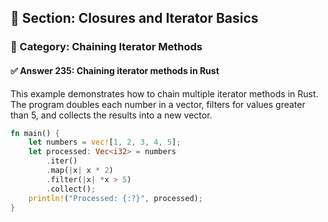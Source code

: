 ## 📘 Section: Closures and Iterator Basics  
### 🔹 Category: Chaining Iterator Methods  
#### ✅ Answer 235: Chaining iterator methods in Rust

This example demonstrates how to chain multiple iterator methods in Rust. The program doubles each number in a vector, filters for values greater than 5, and collects the results into a new vector.

```rust
fn main() {
    let numbers = vec![1, 2, 3, 4, 5];
    let processed: Vec<i32> = numbers
        .iter()
        .map(|x| x * 2)
        .filter(|x| *x > 5)
        .collect();
    println!("Processed: {:?}", processed);
}
```

